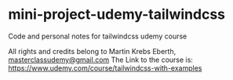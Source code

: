 # mini-project-udemy-tailwindcss

Code and personal notes for tailwindcss udemy course

All rights and credits belong to Martin Krebs Eberth, masterclassudemy@gmail.com
The Link to the course is: https://www.udemy.com/course/tailwindcss-with-examples
